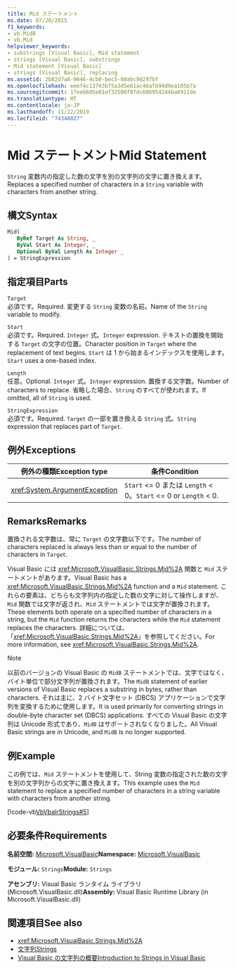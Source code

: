 ```yaml
---
title: Mid ステートメント
ms.date: 07/20/2015
f1_keywords:
- vb.MidB
- vb.Mid
helpviewer_keywords:
- substrings [Visual Basic], Mid statement
- strings [Visual Basic], substrings
- Mid statement [Visual Basic]
- strings [Visual Basic], replacing
ms.assetid: 2b82d7a8-9646-4cb0-bec5-80abc98297bf
ms.openlocfilehash: eeef4c13743b75a3d5e61ac46afb94d9ea105b7a
ms.sourcegitcommit: 17ee6605e01ef32506f8fdc686954244ba6911de
ms.translationtype: HT
ms.contentlocale: ja-JP
ms.lasthandoff: 11/22/2019
ms.locfileid: "74348027"
---
```

# <a name="mid-statement"></a><span data-ttu-id="b2537-102">Mid ステートメント</span><span class="sxs-lookup"><span data-stu-id="b2537-102">Mid Statement</span></span>
<span data-ttu-id="b2537-103">`String` 変数内の指定した数の文字を別の文字列の文字に置き換えます。</span><span class="sxs-lookup"><span data-stu-id="b2537-103">Replaces a specified number of characters in a `String` variable with characters from another string.</span></span>  
  
## <a name="syntax"></a><span data-ttu-id="b2537-104">構文</span><span class="sxs-lookup"><span data-stu-id="b2537-104">Syntax</span></span>  
  
```vb  
Mid( _  
   ByRef Target As String, _  
   ByVal Start As Integer, _  
   Optional ByVal Length As Integer _  
) = StringExpression  
```  
  
## <a name="parts"></a><span data-ttu-id="b2537-105">指定項目</span><span class="sxs-lookup"><span data-stu-id="b2537-105">Parts</span></span>  
 `Target`  
 <span data-ttu-id="b2537-106">必須です。</span><span class="sxs-lookup"><span data-stu-id="b2537-106">Required.</span></span> <span data-ttu-id="b2537-107">変更する `String` 変数の名前。</span><span class="sxs-lookup"><span data-stu-id="b2537-107">Name of the `String` variable to modify.</span></span>  
  
 `Start`  
 <span data-ttu-id="b2537-108">必須です。</span><span class="sxs-lookup"><span data-stu-id="b2537-108">Required.</span></span> <span data-ttu-id="b2537-109">`Integer` 式。</span><span class="sxs-lookup"><span data-stu-id="b2537-109">`Integer` expression.</span></span> <span data-ttu-id="b2537-110">テキストの置換を開始する `Target` の文字の位置。</span><span class="sxs-lookup"><span data-stu-id="b2537-110">Character position in `Target` where the replacement of text begins.</span></span> <span data-ttu-id="b2537-111">`Start` は 1 から始まるインデックスを使用します。</span><span class="sxs-lookup"><span data-stu-id="b2537-111">`Start` uses a one-based index.</span></span>  
  
 `Length`  
 <span data-ttu-id="b2537-112">任意。</span><span class="sxs-lookup"><span data-stu-id="b2537-112">Optional.</span></span> <span data-ttu-id="b2537-113">`Integer` 式。</span><span class="sxs-lookup"><span data-stu-id="b2537-113">`Integer` expression.</span></span> <span data-ttu-id="b2537-114">置換する文字数。</span><span class="sxs-lookup"><span data-stu-id="b2537-114">Number of characters to replace.</span></span> <span data-ttu-id="b2537-115">省略した場合、`String` のすべてが使われます。</span><span class="sxs-lookup"><span data-stu-id="b2537-115">If omitted, all of `String` is used.</span></span>  
  
 `StringExpression`  
 <span data-ttu-id="b2537-116">必須です。</span><span class="sxs-lookup"><span data-stu-id="b2537-116">Required.</span></span> <span data-ttu-id="b2537-117">`Target` の一部を置き換える `String` 式。</span><span class="sxs-lookup"><span data-stu-id="b2537-117">`String` expression that replaces part of `Target`.</span></span>  
  
## <a name="exceptions"></a><span data-ttu-id="b2537-118">例外</span><span class="sxs-lookup"><span data-stu-id="b2537-118">Exceptions</span></span>  
  
|<span data-ttu-id="b2537-119">例外の種類</span><span class="sxs-lookup"><span data-stu-id="b2537-119">Exception type</span></span>|<span data-ttu-id="b2537-120">条件</span><span class="sxs-lookup"><span data-stu-id="b2537-120">Condition</span></span>|  
|--------------------|---------------|  
|<xref:System.ArgumentException>|<span data-ttu-id="b2537-121">`Start` <= 0 または `Length` < 0。</span><span class="sxs-lookup"><span data-stu-id="b2537-121">`Start` <= 0 or `Length` < 0.</span></span>|  
  
## <a name="remarks"></a><span data-ttu-id="b2537-122">Remarks</span><span class="sxs-lookup"><span data-stu-id="b2537-122">Remarks</span></span>  
 <span data-ttu-id="b2537-123">置換される文字数は、常に `Target` の文字数以下です。</span><span class="sxs-lookup"><span data-stu-id="b2537-123">The number of characters replaced is always less than or equal to the number of characters in `Target`.</span></span>  
  
 <span data-ttu-id="b2537-124">Visual Basic には <xref:Microsoft.VisualBasic.Strings.Mid%2A> 関数と `Mid` ステートメントがあります。</span><span class="sxs-lookup"><span data-stu-id="b2537-124">Visual Basic has a <xref:Microsoft.VisualBasic.Strings.Mid%2A> function and a `Mid` statement.</span></span> <span data-ttu-id="b2537-125">これらの要素は、どちらも文字列内の指定した数の文字に対して操作しますが、`Mid` 関数では文字が返され、`Mid` ステートメントでは文字が置換されます。</span><span class="sxs-lookup"><span data-stu-id="b2537-125">These elements both operate on a specified number of characters in a string, but the `Mid` function returns the characters while the `Mid` statement replaces the characters.</span></span> <span data-ttu-id="b2537-126">詳細については、「<xref:Microsoft.VisualBasic.Strings.Mid%2A>」を参照してください。</span><span class="sxs-lookup"><span data-stu-id="b2537-126">For more information, see <xref:Microsoft.VisualBasic.Strings.Mid%2A>.</span></span>  
  
> [!NOTE]
> <span data-ttu-id="b2537-127">以前のバージョンの Visual Basic の `MidB` ステートメントでは、文字ではなく、バイト単位で部分文字列が置換されます。</span><span class="sxs-lookup"><span data-stu-id="b2537-127">The `MidB` statement of earlier versions of Visual Basic replaces a substring in bytes, rather than characters.</span></span> <span data-ttu-id="b2537-128">それは主に、2 バイト文字セット (DBCS) アプリケーションで文字列を変換するために使用します。</span><span class="sxs-lookup"><span data-stu-id="b2537-128">It is used primarily for converting strings in double-byte character set (DBCS) applications.</span></span> <span data-ttu-id="b2537-129">すべての Visual Basic の文字列は Unicode 形式であり、`MidB` はサポートされなくなりました。</span><span class="sxs-lookup"><span data-stu-id="b2537-129">All Visual Basic strings are in Unicode, and `MidB` is no longer supported.</span></span>  
  
## <a name="example"></a><span data-ttu-id="b2537-130">例</span><span class="sxs-lookup"><span data-stu-id="b2537-130">Example</span></span>  
 <span data-ttu-id="b2537-131">この例では、`Mid` ステートメントを使用して、String 変数の指定された数の文字を別の文字列からの文字に置き換えます。</span><span class="sxs-lookup"><span data-stu-id="b2537-131">This example uses the `Mid` statement to replace a specified number of characters in a string variable with characters from another string.</span></span>  
  
 [!code-vb[VbVbalrStrings#5](~/samples/snippets/visualbasic/VS_Snippets_VBCSharp/VbVbalrStrings/VB/Class1.vb#5)]  
  
## <a name="requirements"></a><span data-ttu-id="b2537-132">必要条件</span><span class="sxs-lookup"><span data-stu-id="b2537-132">Requirements</span></span>  
 <span data-ttu-id="b2537-133">**名前空間:** [Microsoft.VisualBasic](../../../visual-basic/language-reference/runtime-library-members.md)</span><span class="sxs-lookup"><span data-stu-id="b2537-133">**Namespace:** [Microsoft.VisualBasic](../../../visual-basic/language-reference/runtime-library-members.md)</span></span>  
  
 <span data-ttu-id="b2537-134">**モジュール:** `Strings`</span><span class="sxs-lookup"><span data-stu-id="b2537-134">**Module:** `Strings`</span></span>  
  
 <span data-ttu-id="b2537-135">**アセンブリ:** Visual Basic ランタイム ライブラリ (Microsoft.VisualBasic.dll)</span><span class="sxs-lookup"><span data-stu-id="b2537-135">**Assembly:** Visual Basic Runtime Library (in Microsoft.VisualBasic.dll)</span></span>  
  
## <a name="see-also"></a><span data-ttu-id="b2537-136">関連項目</span><span class="sxs-lookup"><span data-stu-id="b2537-136">See also</span></span>

- <xref:Microsoft.VisualBasic.Strings.Mid%2A>
- [<span data-ttu-id="b2537-137">文字列</span><span class="sxs-lookup"><span data-stu-id="b2537-137">Strings</span></span>](../../../visual-basic/programming-guide/language-features/strings/index.md)
- [<span data-ttu-id="b2537-138">Visual Basic の文字列の概要</span><span class="sxs-lookup"><span data-stu-id="b2537-138">Introduction to Strings in Visual Basic</span></span>](../../../visual-basic/programming-guide/language-features/strings/introduction-to-strings.md)
